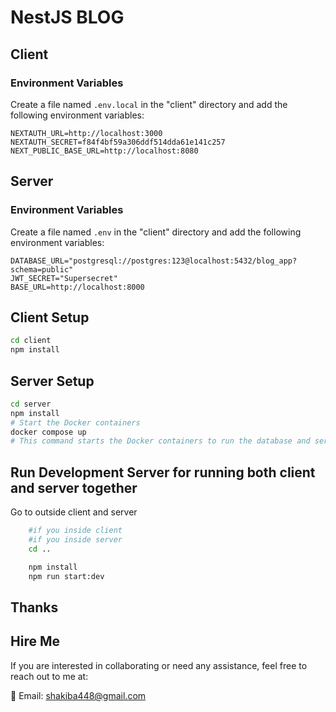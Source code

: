 # NestJS BLOG

## Client

### Environment Variables

Create a file named `.env.local` in the "client" directory and add the following environment variables:

```env
NEXTAUTH_URL=http://localhost:3000
NEXTAUTH_SECRET=f84f4bf59a306ddf514dda61e141c257
NEXT_PUBLIC_BASE_URL=http://localhost:8080
```

## Server

### Environment Variables

Create a file named `.env` in the "client" directory and add the following environment variables:

```env
DATABASE_URL="postgresql://postgres:123@localhost:5432/blog_app?schema=public"
JWT_SECRET="Supersecret"
BASE_URL=http://localhost:8000
```

## Client Setup

```bash
cd client
npm install
```

## Server Setup

```bash
cd server
npm install
# Start the Docker containers
docker compose up
# This command starts the Docker containers to run the database and server.
```

## Run Development Server for running both client and server together

Go to outside client and server

```bash
    #if you inside client
    #if you inside server
    cd ..
```

```bash
    npm install
    npm run start:dev
```

## Thanks

## Hire Me

If you are interested in collaborating or need any assistance, feel free to reach out to me at:

📧 Email: shakiba448@gmail.com
